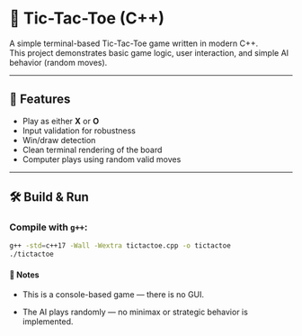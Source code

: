 # 🧩 Tic-Tac-Toe (C++)

A simple terminal-based Tic-Tac-Toe game written in modern C++.  
This project demonstrates basic game logic, user interaction, and simple AI behavior (random moves).

---

## 🚀 Features

- Play as either **X** or **O**
- Input validation for robustness
- Win/draw detection
- Clean terminal rendering of the board
- Computer plays using random valid moves

---

## 🛠 Build & Run

### Compile with `g++`:

```bash
g++ -std=c++17 -Wall -Wextra tictactoe.cpp -o tictactoe
./tictactoe
```

#### 📌 Notes

  - This is a console-based game — there is no GUI.

  - The AI plays randomly — no minimax or strategic behavior is implemented.
